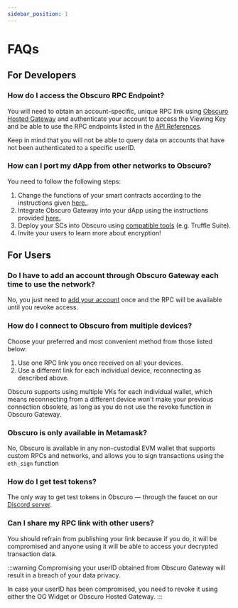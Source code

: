 ```yaml
---
sidebar_position: 1
---
```

# FAQs

## For Developers 

### How do I access the Obscuro RPC Endpoint?
You will need to obtain an account-specific, unique RPC link using [Obscuro Hosted Gateway](https://docs.obscu.ro/docs/tools-infrastructure/hosted-gateway) and authenticate your account to access the Viewing Key and be able to use the RPC endpoints listed in the [API References](https://docs.obscu.ro/docs/api-reference/JSON-RPC-API).

Keep in mind that you will not be able to query data on accounts that have not been authenticated to a specific userID.

### How can I port my dApp from other networks to Obscuro? 
You need to follow the following steps:

1. Change the functions of your smart contracts according to the instructions given [here.](https://docs.obscu.ro/docs/getting-started/for-developers/explore-contracts-in-obscuro).
2. Integrate Obscuro Gateway into your dApp using the instructions provided [here.](https://docs.obscu.ro/docs/tools-infrastructure/gateway-widget)
3. Deploy your SCs into Obscuro using [compatible tools](https://docs.obscu.ro/docs/tools-infrastructure/compatible-tools) (e.g. Truffle Suite).
4. Invite your users to learn more about encryption!

### 

## For Users

### Do I have to add an account through Obscuro Gateway each time to use the network?
No, you just need to [add your account](https://docs.obscu.ro/docs/getting-started/for-users/setup-you-wallet) once and the RPC will be available until you revoke access. 

### How do I connect to Obscuro from multiple devices?
Choose your preferred and most convenient method from those listed below:

1. Use one RPC link you once received on all your devices.
2. Use a different link for each individual device, reconnecting as described above.

Obscuro supports using multiple VKs for each individual wallet, which means reconnecting from a different device won't make your previous connection obsolete, as long as you do not use the revoke function in Obscuro Gateway.

### Obscuro is only available in Metamask? 
No, Obscuro is available in any non-custodial EVM wallet that supports custom RPCs and networks, and allows you to sign transactions using the `eth_sign` function

### How do I get test tokens?
The only way to get test tokens in Obscuro — through the faucet on our [Discord server](https://discord.gg/tVnNrQ35Ke).

### Can I share my RPC link with other users?
You should refrain from publishing your link because if you do, it will be compromised and anyone using it will be able to access your decrypted transaction data. 

:::warning
Compromising your userID obtained from Obscuro Gateway will result in a breach of your data privacy. 

In case your userID has been compromised, you need to revoke it using either the OG Widget or Obscuro Hosted Gateway.
:::
